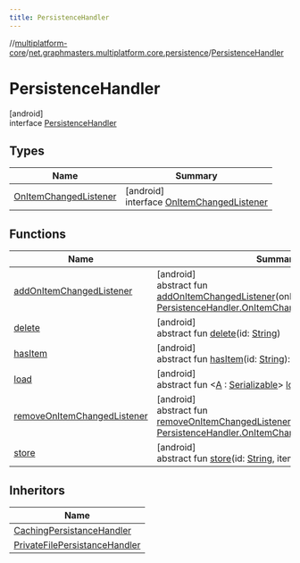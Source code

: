 ```yaml
---
title: PersistenceHandler
---
```

//[multiplatform-core](../../../index.html)/[net.graphmasters.multiplatform.core.persistence](../index.html)/[PersistenceHandler](index.html)



# PersistenceHandler



[android]\
interface [PersistenceHandler](index.html)



## Types


| Name | Summary |
|---|---|
| [OnItemChangedListener](-on-item-changed-listener/index.html) | [android]<br>interface [OnItemChangedListener](-on-item-changed-listener/index.html) |


## Functions


| Name | Summary |
|---|---|
| [addOnItemChangedListener](add-on-item-changed-listener.html) | [android]<br>abstract fun [addOnItemChangedListener](add-on-item-changed-listener.html)(onItemChangedListener: [PersistenceHandler.OnItemChangedListener](-on-item-changed-listener/index.html)) |
| [delete](delete.html) | [android]<br>abstract fun [delete](delete.html)(id: [String](https://kotlinlang.org/api/latest/jvm/stdlib/kotlin/-string/index.html)) |
| [hasItem](has-item.html) | [android]<br>abstract fun [hasItem](has-item.html)(id: [String](https://kotlinlang.org/api/latest/jvm/stdlib/kotlin/-string/index.html)): [Boolean](https://kotlinlang.org/api/latest/jvm/stdlib/kotlin/-boolean/index.html) |
| [load](load.html) | [android]<br>abstract fun &lt;[A](load.html) : [Serializable](https://developer.android.com/reference/kotlin/java/io/Serializable.html)&gt; [load](load.html)(id: [String](https://kotlinlang.org/api/latest/jvm/stdlib/kotlin/-string/index.html)): [A](load.html)? |
| [removeOnItemChangedListener](remove-on-item-changed-listener.html) | [android]<br>abstract fun [removeOnItemChangedListener](remove-on-item-changed-listener.html)(onItemChangedListener: [PersistenceHandler.OnItemChangedListener](-on-item-changed-listener/index.html)) |
| [store](store.html) | [android]<br>abstract fun [store](store.html)(id: [String](https://kotlinlang.org/api/latest/jvm/stdlib/kotlin/-string/index.html), item: [Serializable](https://developer.android.com/reference/kotlin/java/io/Serializable.html)): [Boolean](https://kotlinlang.org/api/latest/jvm/stdlib/kotlin/-boolean/index.html) |


## Inheritors


| Name |
|---|
| [CachingPersistanceHandler](../../net.graphmasters.multiplatform.core.persistence.handler/-caching-persistance-handler/index.html) |
| [PrivateFilePersistanceHandler](../../net.graphmasters.multiplatform.core.persistence.handler/-private-file-persistance-handler/index.html) |

